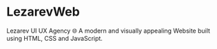 # LezarevWeb
Lezarev UI UX Agency 🌐 A modern and visually appealing Website built using HTML, CSS and JavaScript.
